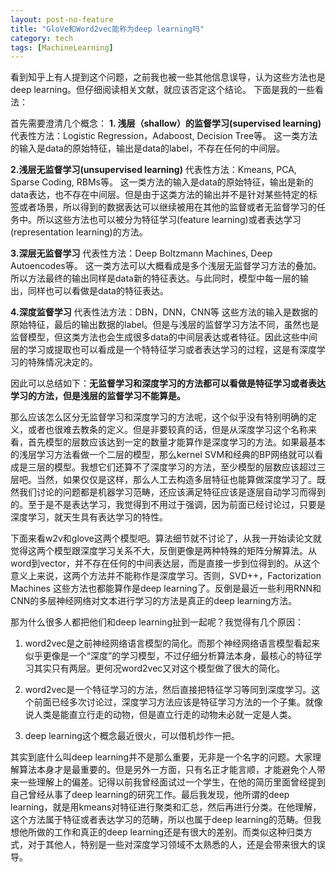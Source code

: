 ```yaml
---
layout: post-no-feature
title: "GloVe和Word2vec能称为deep learning吗"
category: tech
tags: [MachineLearning]
---
```

看到知乎上有人提到这个问题，之前我也被一些其他信息误导，认为这些方法也是deep learning。但仔细阅读相关文献，就应该否定这个结论。
下面是我的一些看法：

首先需要澄清几个概念：
**1. 浅层（shallow）的监督学习(supervised learning)**
代表性方法：Logistic Regression，Adaboost, Decision Tree等。
这一类方法的输入是data的原始特征，输出是data的label，不存在任何的中间层。

**2.浅层无监督学习(unsupervised learning)**
代表性方法：Kmeans, PCA, Sparse Coding, RBMs等。
这一类方法的输入是data的原始特征，输出是新的data表达，也不存在中间层。但是由于这类方法的输出并不是针对某些特定的标签或者场景，所以得到的数据表达可以继续被用在其他的监督或者无监督学习的任务中。所以这些方法也可以被分为特征学习(feature learning)或者表达学习(representation learning)的方法。

**3.深层无监督学习**
代表性方法：Deep Boltzmann Machines, Deep Autoencodes等。
这一类方法可以大概看成是多个浅层无监督学习方法的叠加。所以方法最终的输出同样是data新的特征表达。与此同时，模型中每一层的输出，同样也可以看做是data的特征表达。

**4.深度监督学习**
代表性法方法：DBN，DNN，CNN等
这些方法的输入是数据的原始特征，最后的输出数据的label。但是与浅层的监督学习方法不同，虽然也是监督模型，但这类方法也会生成很多data的中间层表达或者特征。因此这些中间层的学习或提取也可以看成是一个特特征学习或者表达学习的过程，这是有深度学习的特殊情况决定的。

因此可以总结如下：**无监督学习和深度学习的方法都可以看做是特征学习或者表达学习的方法，但是浅层的监督学习不能算是。**


那么应该怎么区分无监督学习和深度学习的方法呢，这个似乎没有特别明确的定义，或者也很难去教条的定义。但是非要较真的话，但是从深度学习这个名称来看，首先模型的层数应该达到一定的数量才能算作是深度学习的方法。如果最基本的浅层学习方法看做一个二层的模型，那么kernel SVM和经典的BP网络就可以看成是三层的模型。我想它们还算不了深度学习的方法，至少模型的层数应该超过三层吧。当然，如果仅仅是这样，那么人工去构造多层特征也能算做深度学习了。既然我们讨论的问题都是机器学习范畴，还应该满足特征应该是逐层自动学习而得到的。至于是不是表达学习，我觉得到不用过于强调，因为前面已经讨论过，只要是深度学习，就天生具有表达学习的特性。

下面来看w2v和glove这两个模型吧。算法细节就不讨论了，从我一开始读论文就觉得这两个模型跟深度学习关系不大，反倒更像是两种特殊的矩阵分解算法。从word到vector，并不存在任何的中间表达层，而是直接一步到位得到的。从这个意义上来说，这两个方法并不能称作是深度学习。否则，SVD++，Factorization Machines 这些方法也都能算作是deep learning了。反倒是最近一些利用RNN和CNN的多层神经网络对文本进行学习的方法是真正的deep learning方法。

那为什么很多人都把他们和deep learning扯到一起呢？我觉得有几个原因：
1. word2vec是之前神经网络语言模型的简化。而那个神经网络语言模型看起来似乎更像是一个“深度”的学习模型，不过仔细分析算法本身，最核心的特征学习其实只有两层。更何况word2vec又对这个模型做了很大的简化。

2. word2vec是一个特征学习的方法，然后直接把特征学习等同到深度学习。这个前面已经多次讨论过，深度学习方法应该是特征学习方法的一个子集。就像说人类是能直立行走的动物，但是直立行走的动物未必就一定是人类。

3. deep learning这个概念最近很火，可以借机炒作一把。

其实到底什么叫deep learning并不是那么重要，无非是一个名字的问题。大家理解算法本身才是最重要的。但是另外一方面，只有名正才能言顺，才能避免个人带来一些理解上的偏差。记得以前我曾经面试过一个学生，在他的简历里面曾经提到自己曾经从事了deep learning的研究工作。最后我发现，他所谓的deep learning，就是用kmeans对特征进行聚类和汇总，然后再进行分类。在他理解，这个方法属于特征或者表达学习的范畴，所以也属于deep learning的范畴。但我想他所做的工作和真正的deep learning还是有很大的差别。而类似这种归类方式，对于其他人，特别是一些对深度学习领域不太熟悉的人，还是会带来很大的误导。
